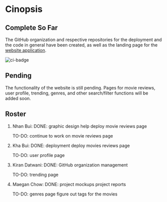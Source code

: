 # Cinopsis

## Complete So Far

The GitHub organization and respective repositories for the deployment and the code in general have been created, as well as the landing page for the [website application](http://143.244.158.228/). 

![ci-badge](https://github.com/ics-software-engineering/meteor-application-template-react/workflows/ci-meteor-application-template-react/badge.svg)

## Pending

The functionality of the website is still pending. Pages for movie reviews, user profile, trending, genres, and other search/filter functions will be added soon.

## Roster

1. Nhan Bui: 
   DONE:
   graphic design
   help deploy movie reviews page
   
   TO-DO:
   continue to work on movie reviews page
   
2. Kha Bui:
   DONE:
   deployment 
   deploy movies reviews page
   
   TO-DO:
   user profile page
   
3. Kiran Datwani:
   DONE:
   GitHub organization management
   
   TO-DO:
   trending page
   
4. Maegan Chow:
   DONE:
   project mockups
   project reports
   
   TO-DO:
   genres page
   figure out tags for the movies
